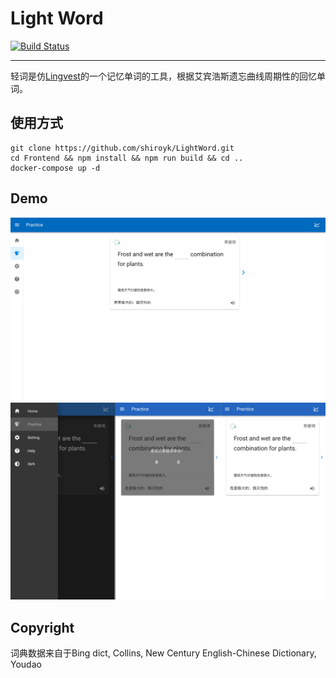 # Light Word

[![Build Status](https://travis-ci.com/shiroyk/LightWord.svg?branch=master)](https://travis-ci.com/shiroyk/LightWord)
***
轻词是仿[Lingvest](https://lingvist.com/)的一个记忆单词的工具，根据艾宾浩斯遗忘曲线周期性的回忆单词。

## 使用方式

```
git clone https://github.com/shiroyk/LightWord.git
cd Frontend && npm install && npm run build && cd ..
docker-compose up -d
```

## Demo
![](demo/demo1.png)
![](demo/demo2.png)

## Copyright
词典数据来自于Bing dict, Collins, New Century English-Chinese Dictionary, Youdao